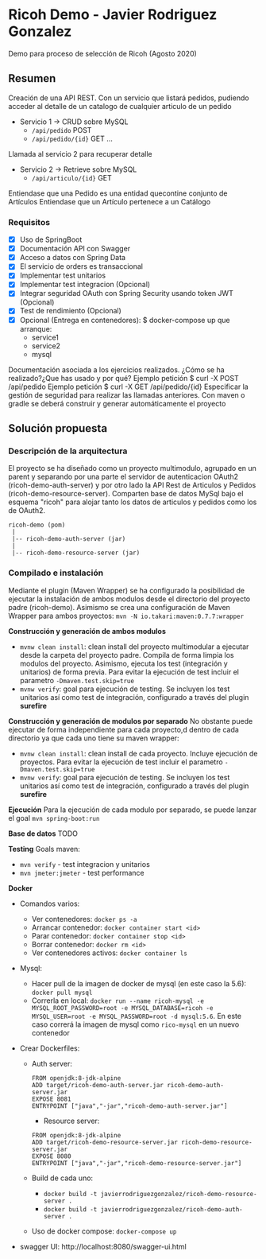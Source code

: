 # Ricoh Demo - Javier Rodriguez Gonzalez
Demo para proceso de selección de Ricoh (Agosto 2020)

## Resumen

Creación de una API REST. Con un servicio que listará pedidos, pudiendo acceder al detalle de un catalogo de cualquier articulo de un pedido
- Servicio 1 -> CRUD sobre MySQL
  - `/api/pedido` POST
  - `/api/pedido/{id}` GET
 ...

Llamada al servicio 2 para recuperar detalle
- Servicio 2 -> Retrieve sobre MySQL
  - `/api/articulo/{id}` GET

Entiendase que una Pedido es una entidad quecontine conjunto de Artículos
Entiendase que un Artículo pertenece a un Catálogo

### Requisitos

- [x] Uso de SpringBoot
- [x] Documentación API con Swagger
- [x] Acceso a datos con Spring Data
- [x] El servicio de orders es transaccional
- [x] Implementar test unitarios
- [x] Implementar test integracion (Opcional)
- [x] Integrar seguridad OAuth con Spring Security usando token JWT (Opcional)
- [x] Test de rendimiento (Opcional)
- [x] Opcional (Entrega en contenedores): $ docker-compose up que arranque:
    - service1
    - service2
    - mysql

Documentación asociada a los ejercicios realizados. ¿Cómo se ha realizado?¿Que has usado y por qué?
Ejemplo petición $ curl -X POST /api/pedido
Ejemplo petición $ curl -X GET /api/pedido/{id}
Especificar la gestión de seguridad para realizar las llamadas anteriores.
Con maven o gradle se deberá construir y generar automáticamente el proyecto

## Solución propuesta
### Descripción de la arquitectura

El proyecto se ha diseñado como un proyecto multimodulo, agrupado en un parent y separando por una parte el servidor de autenticacion OAuth2 (ricoh-demo-auth-server) y por otro lado la API Rest de Articulos y Pedidos (ricoh-demo-resource-server). Comparten base de datos MySql bajo el esquema "ricoh" para alojar tanto los datos de articulos y pedidos como los de OAuth2.

```
ricoh-demo (pom)
 |
 |-- ricoh-demo-auth-server (jar)
 |
 |-- ricoh-demo-resource-server (jar)
```

### Compilado e instalación

Mediante el plugin (Maven Wrapper) se ha configurado la posibilidad de ejecutar la instalación de ambos modulos desde el directorio del proyecto padre (ricoh-demo). Asimismo se crea una configuración de Maven Wrapper para ambos proyectos:
`mvn -N io.takari:maven:0.7.7:wrapper`

**Construcción y generación de ambos modulos**
- `mvnw clean install`: clean install del proyecto multimodular a ejecutar desde la carpeta del proyecto padre. Compila de forma limpia los modulos del proyecto. Asimismo, ejecuta los test (integración y unitarios) de forma previa. Para evitar la ejecución de test incluir el parametro `-Dmaven.test.skip=true`
- `mvnw verify`: goal para ejecución de testing. Se incluyen los test unitarios así como test de integración, configurado a través del plugin **surefire**

**Construcción y generación de modulos por separado**
No obstante puede ejecutar de forma independiente para cada proyecto,d dentro de cada directorio ya que cada uno tiene su maven wrapper:
- `mvnw clean install`: clean install de cada proyecto. Incluye ejecución de proyectos. Para evitar la ejecución de test incluir el parametro `-Dmaven.test.skip=true`
- `mvnw verify`: goal para ejecución de testing. Se incluyen los test unitarios así como test de integración, configurado a través del plugin **surefire**

**Ejecución**
Para la ejecución de cada modulo por separado, se puede lanzar el goal `mvn spring-boot:run`

**Base de datos**
TODO

**Testing**
Goals maven:
- `mvn verify` - test integracion y unitarios
- `mvn jmeter:jmeter` - test performance

**Docker**
- Comandos varios:
  - Ver contenedores: `docker ps -a`
  - Arrancar contenedor: `docker container start <id>`
  - Parar contenedor: `docker container stop <id>`
  - Borrar contenedor: `docker rm <id>`
  - Ver contenedores activos: `docker container ls`

- Mysql:
  - Hacer pull de la imagen de docker de mysql (en este caso la 5.6): `docker pull mysql`
  - Correrla en local: `docker run --name ricoh-mysql -e MYSQL_ROOT_PASSWORD=root -e MYSQL_DATABASE=ricoh -e MYSQL_USER=root -e MYSQL_PASSWORD=root -d mysql:5.6`. En este caso correrá la imagen de mysql como `rico-mysql` en un nuevo contenedor

- Crear Dockerfiles:
  - Auth server:
    ```
    FROM openjdk:8-jdk-alpine
    ADD target/ricoh-demo-auth-server.jar ricoh-demo-auth-server.jar
    EXPOSE 8081
    ENTRYPOINT ["java","-jar","ricoh-demo-auth-server.jar"]
    ```
    - Resource server:
    ```
    FROM openjdk:8-jdk-alpine
    ADD target/ricoh-demo-resource-server.jar ricoh-demo-resource-server.jar
    EXPOSE 8080 
    ENTRYPOINT ["java","-jar","ricoh-demo-resource-server.jar"]
    ```
  - Build de cada uno: 
    - `docker build -t javierrodriguezgonzalez/ricoh-demo-resource-server .`
    - `docker build -t javierrodriguezgonzalez/ricoh-demo-auth-server .`

  - Uso de docker compose: `docker-compose up` 
  
- swagger UI: http://localhost:8080/swagger-ui.html